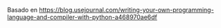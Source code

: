 Basado en https://blog.usejournal.com/writing-your-own-programming-language-and-compiler-with-python-a468970ae6df
